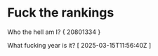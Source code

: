 # Fuck the rankings

Who the hell am I?
{ 20801334 }

What fucking year is it?
[ 2025-03-15T11:56:40Z ]
